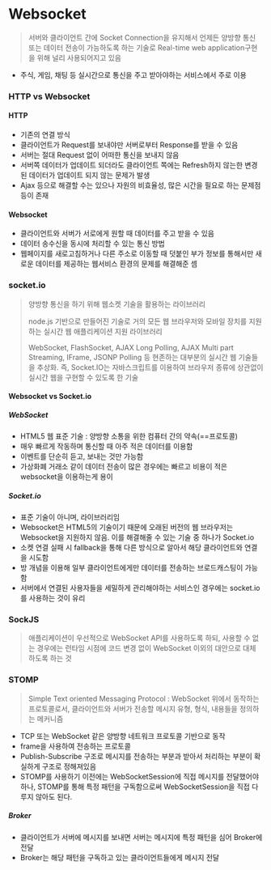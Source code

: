 # Websocket

> 서버와 클라이언트 간에 Socket Connection을 유지해서 언제든 양방향 통신 또는 데이터 전송이 가능하도록 하는 기술로 Real-time web application구현을 위해 널리 사용되어지고 있음

- 주식, 게임, 채팅 등 실시간으로 통신을 주고 받아야하는 서비스에서 주로 이용



### HTTP vs Websocket

#### HTTP

- 기존의 연결 방식
- 클라이언트가 Request를 보내야만 서버로부터 Response를 받을 수 있음
- 서버는 절대 Request 없이 어떠한 통신을 보내지 않음
- 서버쪽 데이터가 업데이트 되더라도 클라이언트 쪽에는 Refresh하지 않는한 변경된 데이터가 업데이트 되지 않는 문제가 발생
- Ajax 등으로 해결할 수는 있으나 자원의 비효율성, 많은 시간을 필요로 하는 문제점 등이 존재

#### Websocket

- 클라이언트와 서버가 서로에게 원할 때 데이터를 주고 받을 수 있음
- 데이터 송수신을 동시에 처리할 수 있는 통신 방법
- 웹페이지를 새로고침하거나 다른 주소로 이동할 때 덧붙인 부가 정보를 통해서만 새로운 데이터를 제공하는 웹서비스 환경의 문제를 해결해준 셈



### socket.io

> 양방향 통신을 하기 위해 웹소켓 기술을 활용하는 라이브러리
>
> node.js 기반으로 만들어진 기술로 거의 모든 웹 브라우저와 모바일 장치를 지원하는 실시간 웹 애플리케이션 지원 라이브러리
>
> WebSocket, FlashSocket, AJAX Long Polling, AJAX Multi part Streaming, IFrame, JSONP Polling 등 현존하는 대부분의 실시간 웹 기술들을 추상화. 즉, Socket.IO는 자바스크립트를 이용하여 브라우저 종류에 상관없이 실시간 웹을 구현할 수 있도록 한 기술

#### Websocket vs Socket.io

##### WebSocket

- HTML5 웹 표준 기술 : 양방향 소통을 위한 컴퓨터 간의 약속(==프로토콜)
- 매우 빠르게 작동하며 통신할 때 아주 적은 데이터를 이용함
- 이벤트를 단순히 듣고, 보내는 것만 가능함
- 가상화폐 거래소 같이 데이터 전송이 많은 경우에는 빠르고 비용이 적은 websocket을 이용하는게 용이

##### Socket.io

- 표준 기술이 아니며, 라이브러리임
- Websocket은 HTML5의 기술이기 때문에 오래된 버전의 웹 브라우저는 Websocket을 지원하지 않음. 이를 해결해줄 수 있는 기술 중 하나가 Socket.io
- 소켓 연결 실패 시 fallback을 통해 다른 방식으로 알아서 해당 클라이언트와 연결을 시도함
- 방 개념을 이용해 일부 클라이언트에게만 데이터를 전송하는 브로드캐스팅이 가능함
- 서버에서 연결된 사용자들을 세밀하게 관리해야하는 서비스인 경우에는 socket.io를 사용하는 것이 유리



### SockJS

> 애플리케이션이 우선적으로 WebSocket API를 사용하도록 하되, 사용할 수 없는 경우에는 런타임 시점에 코드 변경 없이 WebSocket 이외의 대안으로 대체 하도록 하는 것



### STOMP

> Simple Text oriented Messaging Protocol : WebSocket 위에서 동작하는 프로토콜로서, 클라이언트와 서버가 전송할 메시지 유형, 형식, 내용들을 정의하는 메커니즘

- TCP 또는 WebSocket 같은 양방향 네트워크 프로토콜 기반으로 동작
- frame을 사용하여 전송하는 프로토콜
- Publish-Subscribe 구조로 메시지를 전송하는 부분과 받아서 처리하는 부분이 확실하게 구조로 정해져있음
- STOMP를 사용하기 이전에는 WebSocketSession에 직접 메시지를 전달했어야하나, STOMP를 통해 특정 패턴을 구독함으로써 WebSocketSession을 직접 다루지 않아도 된다.

##### Broker

- 클라이언트가 서버에 메시지를 보내면 서버는 메시지에 특정 패턴을 심어 Broker에 전달
- Broker는 해당 패턴을 구독하고 있는 클라이언트들에게 메시지 전달

